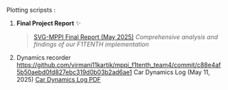 Plotting scripsts :


1. **Final Project Report** ✨
   > [SVG-MPPI Final Report (May 2025)](plots_experimenral_data/SVG_MPPI_Final_Report.pdf)
   > *Comprehensive analysis and findings of our F1TENTH implementation*

2. Dynamics recorder
https://github.com/virmani11kartik/mppi_f1tenth_team4/commit/c88e4af5b50aebd0fd827ebc319d0b03b2ad6ae1
 Car Dynamics Log (May 11, 2025)
[Car Dynamics Log PDF](plots_experimenral_data/car_dynamics_log_05_11_2025.pdf)
